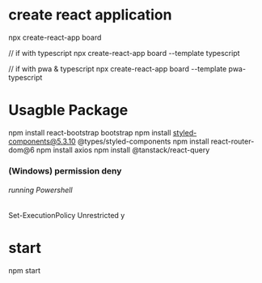 # create react application
npx create-react-app board

// if with typescript
npx create-react-app board --template typescript

// if with pwa & typescript
npx create-react-app board --template pwa-typescript


# Usagble Package
npm install react-bootstrap bootstrap
npm install styled-components@5.3.10 @types/styled-components
npm install react-router-dom@6
npm install axios
npm install @tanstack/react-query


### (Windows) permission deny
###### running Powershell
Set-ExecutionPolicy Unrestricted
y


# start
npm start
